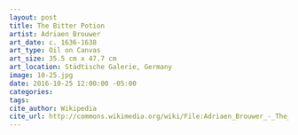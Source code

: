 ```yaml
---
layout: post
title: The Bitter Potion
artist: Adriaen Brouwer
art_date: c. 1636-1638
art_type: Oil on Canvas
art_size: 35.5 cm x 47.7 cm
art_location: Städtische Galerie, Germany
image: 10-25.jpg
date: 2016-10-25 12:00:00 -05:00
categories:
tags:
cite_author: Wikipedia
cite_url: http://commons.wikimedia.org/wiki/File:Adriaen_Brouwer_-_The_Bitter_Potion_-_Google_Art_Project.jpg
---
```

